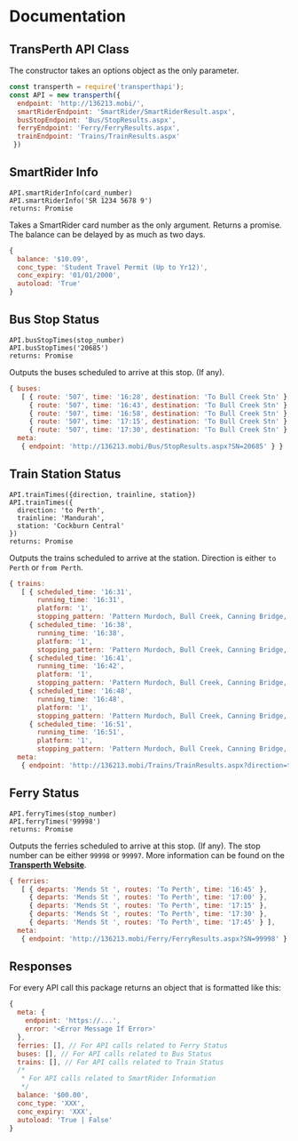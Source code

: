 # Documentation
## TransPerth API Class
The constructor takes an options object as the only parameter.
```js
const transperth = require('transperthapi');
const API = new transperth({
  endpoint: 'http://136213.mobi/',
  smartRiderEndpoint: 'SmartRider/SmartRiderResult.aspx',
  busStopEndpoint: 'Bus/StopResults.aspx',
  ferryEndpoint: 'Ferry/FerryResults.aspx',
  trainEndpoint: 'Trains/TrainResults.aspx'
 })
```
## SmartRider Info
```
API.smartRiderInfo(card_number)
API.smartRiderInfo('SR 1234 5678 9')
returns: Promise
```

Takes a SmartRider card number as the only argument. Returns a promise. The balance can be delayed by as much as two days.

```js
{
  balance: '$10.09',
  conc_type: 'Student Travel Permit (Up to Yr12)',
  conc_expiry: '01/01/2000',
  autoload: 'True'
}
```
## Bus Stop Status
```
API.busStopTimes(stop_number)
API.busStopTimes('20685')
returns: Promise
```

Outputs the buses scheduled to arrive at this stop. (If any).

```js
{ buses:
   [ { route: '507', time: '16:28', destination: 'To Bull Creek Stn' },
     { route: '507', time: '16:43', destination: 'To Bull Creek Stn' },
     { route: '507', time: '16:58', destination: 'To Bull Creek Stn' },
     { route: '507', time: '17:15', destination: 'To Bull Creek Stn' },
     { route: '507', time: '17:30', destination: 'To Bull Creek Stn' } ],
  meta:
   { endpoint: 'http://136213.mobi/Bus/StopResults.aspx?SN=20685' } }
```
## Train Station Status
```
API.trainTimes({direction, trainline, station})
API.trainTimes({
  direction: 'to Perth',
  trainline: 'Mandurah',
  station: 'Cockburn Central'
})
returns: Promise
```

Outputs the trains scheduled to arrive at the station. Direction is either `to Perth` or `from Perth`.

```js
{ trains:
   [ { scheduled_time: '16:31',
       running_time: '16:31',
       platform: '1',
       stopping_pattern: 'Pattern Murdoch, Bull Creek, Canning Bridge, Elizabeth Quay, Perth Underground ' },
     { scheduled_time: '16:38',
       running_time: '16:38',
       platform: '1',
       stopping_pattern: 'Pattern Murdoch, Bull Creek, Canning Bridge, Elizabeth Quay, Perth Underground ' },
     { scheduled_time: '16:41',
       running_time: '16:42',
       platform: '1',
       stopping_pattern: 'Pattern Murdoch, Bull Creek, Canning Bridge, Elizabeth Quay, Perth Underground ' },
     { scheduled_time: '16:48',
       running_time: '16:48',
       platform: '1',
       stopping_pattern: 'Pattern Murdoch, Bull Creek, Canning Bridge, Elizabeth Quay, Perth Underground ' },
     { scheduled_time: '16:51',
       running_time: '16:51',
       platform: '1',
       stopping_pattern: 'Pattern Murdoch, Bull Creek, Canning Bridge, Elizabeth Quay, Perth Underground ' } ],
  meta:
   { endpoint: 'http://136213.mobi/Trains/TrainResults.aspx?direction=to%20Perth&station=Cockburn%20Central&trainline=Mandurah' } }
```
## Ferry Status
```
API.ferryTimes(stop_number)
API.ferryTimes('99998')
returns: Promise
```

Outputs the ferries scheduled to arrive at this stop. (If any). The stop number can be either `99998` or `99997`. More information can be found on the **[Transperth Website](transperth.wa.gov.au)**.

```js
{ ferries:
   [ { departs: 'Mends St ', routes: 'To Perth', time: '16:45' },
     { departs: 'Mends St ', routes: 'To Perth', time: '17:00' },
     { departs: 'Mends St ', routes: 'To Perth', time: '17:15' },
     { departs: 'Mends St ', routes: 'To Perth', time: '17:30' },
     { departs: 'Mends St ', routes: 'To Perth', time: '17:45' } ],
  meta:
   { endpoint: 'http://136213.mobi/Ferry/FerryResults.aspx?SN=99998' } }
```
## Responses
For every API call this package returns an object that is formatted like this:
```js
{
  meta: {
    endpoint: 'https://...',
    error: '<Error Message If Error>'
  },
  ferries: [], // For API calls related to Ferry Status
  buses: [], // For API calls related to Bus Status
  trains: [], // For API calls related to Train Status
  /*
   * For API calls related to SmartRider Information
   */
  balance: '$00.00',
  conc_type: 'XXX',
  conc_expiry: 'XXX',
  autoload: 'True | False'
}
```
